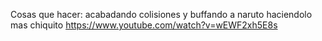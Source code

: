 Cosas que hacer: acabadando colisiones y buffando a naruto haciendolo mas chiquito https://www.youtube.com/watch?v=wEWF2xh5E8s
